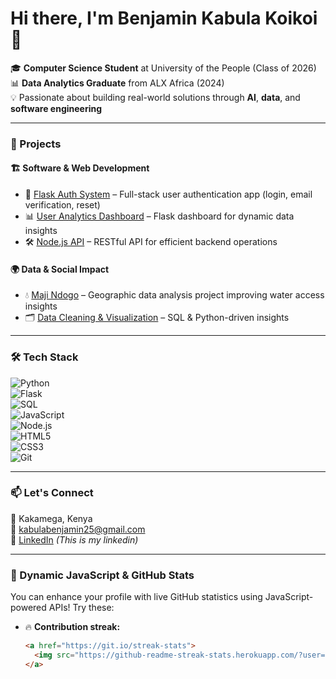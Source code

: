 # Hi there, I'm Benjamin Kabula Koikoi 👋  

🎓 **Computer Science Student** at University of the People (Class of 2026)  
📊 **Data Analytics Graduate** from ALX Africa (2024)  
💡 Passionate about building real-world solutions through **AI**, **data**, and **software engineering**  

---  

### 🚀 Projects  

#### 🏗️ **Software & Web Development**  
- 🔐 [Flask Auth System](https://github.com/kabulabenjamin/flask-auth-app) – Full-stack user authentication app (login, email verification, reset)  
- 📊 [User Analytics Dashboard](https://github.com/kabulabenjamin/user-insight-dashboard) – Flask dashboard for dynamic data insights  
- 🛠️ [Node.js API](https://github.com/kabulabenjamin/nodejs-api) – RESTful API for efficient backend operations  

#### 🌍 **Data & Social Impact**  
- 💧 [Maji Ndogo](https://github.com/kabulabenjamin/maji-ndogo) – Geographic data analysis project improving water access insights  
- 🗂️ [Data Cleaning & Visualization](https://github.com/kabulabenjamin/data-cleaning-dashboard) – SQL & Python-driven insights  

---

### 🛠 Tech Stack  

![Python](https://img.shields.io/badge/Python-blue?style=flat-square&logo=python)  
![Flask](https://img.shields.io/badge/Flask-black?style=flat-square&logo=flask)  
![SQL](https://img.shields.io/badge/SQL-blue?style=flat-square&logo=mysql)  
![JavaScript](https://img.shields.io/badge/JavaScript-yellow?style=flat-square&logo=javascript)  
![Node.js](https://img.shields.io/badge/Node.js-green?style=flat-square&logo=node.js)  
![HTML5](https://img.shields.io/badge/HTML-orange?style=flat-square&logo=html5)  
![CSS3](https://img.shields.io/badge/CSS-blue?style=flat-square&logo=css3)  
![Git](https://img.shields.io/badge/Git-orange?style=flat-square&logo=git)  

---

### 📫 Let's Connect  

📍 Kakamega, Kenya  
📧 [kabulabenjamin25@gmail.com](mailto:kabulabenjamin25@gmail.com)  
🔗 [LinkedIn]([https://linkedin.com/in/your-profile](https://www.linkedin.com/in/koikoi-benjamin-2b9370162?lipi=urn%3Ali%3Apage%3Ad_flagship3_profile_view_base_contact_details%3B%2Fxg8AwX9TPWtojUjaMGjBg%3D%3D)) *(This is my linkedin)*  

---

### 🔹 Dynamic JavaScript & GitHub Stats  
You can enhance your profile with live GitHub statistics using JavaScript-powered APIs! Try these:  
- 🔥 **Contribution streak:**  
  ```html
  <a href="https://git.io/streak-stats">
    <img src="https://github-readme-streak-stats.herokuapp.com/?user=kabulabenjamin" />
  </a>

